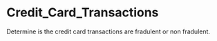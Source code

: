 # Credit_Card_Transactions
Determine is the credit card transactions are fradulent or non fradulent.
